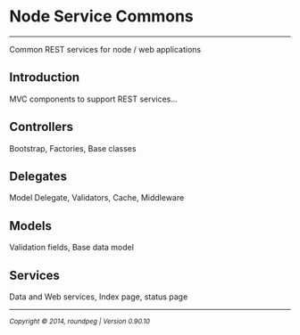 # Node Service Commons
- - -

Common REST services for node / web applications

## Introduction

MVC components to support REST services...

## Controllers

Bootstrap, Factories, Base classes

## Delegates

Model Delegate, Validators, Cache, Middleware

## Models

Validation fields, Base data model

## Services

Data and Web services, Index page, status page


- - -
<p><small><em>Copyright © 2014, roundpeg | Version 0.90.10</em></small></p>
